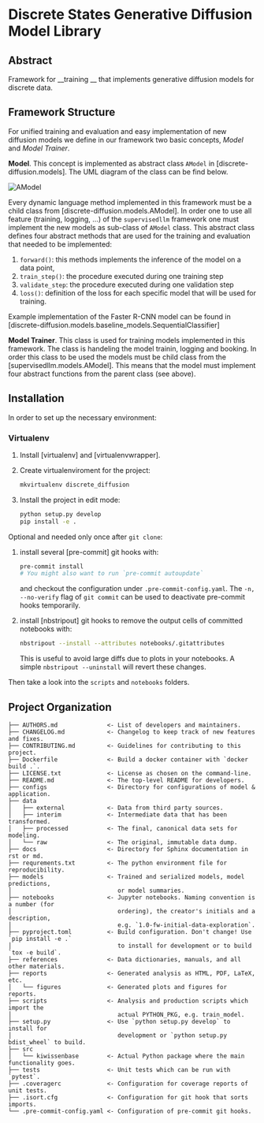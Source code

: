 # __Discrete States Generative Diffusion Model Library__

## __Abstract__

Framework for __training __ that implements generative diffusion models for discrete data.

## __Framework Structure__

For unified training and evaluation and easy implementation of 
new diffusion models we define in our framework two basic concepts,
_Model_ and _Model Trainer_.

__Model__. This concept is implemented as abstract class ``AModel`` in [discrete-diffusion.models]. The UML diagram of the class can be find below.

![AModel](reports/figures/AModel.png)

Every dynamic language method implemented in this framework must be a child class from [discrete-diffusion.models.AModel]. In order one to use all feature (training, logging, ...) of the `supervisedllm` framework one must implement the new models as sub-class of ``AModel`` class. This abstract class defines four abstract methods that are used for the training and evaluation that needed to be implemented:

  1. ``forward()``: this methods implements the inference of the model on a data point,
  2. ``train_step()``: the procedure executed during one training step
  3. ``validate_step``: the procedure executed during one validation step
  4. ``loss()``: definition of the loss for each specific model that will be used for training.

Example implementation of the Faster R-CNN model can be found in [discrete-diffusion.models.baseline_models.SequentialClassifier]

__Model Trainer__.  This class is used for training models implemented in this framework. 
The class is handeling the model trainin, logging and booking. In order this class to be used the models must be child class from the [supervisedllm.models.AModel]. This means that the model must implement four abstract functions from the parent class (see above).

## __Installation__

In order to set up the necessary environment:

### __Virtualenv__

1. Install [virtualenv] and [virtualenvwrapper].
2. Create virtualenviroment for the project:

    ```bash
    mkvirtualenv discrete_diffusion
    ```

3. Install the project in edit mode:

    ```bash
    python setup.py develop
    pip install -e .
    ```

Optional and needed only once after `git clone`:

1. install several [pre-commit] git hooks with:

   ```bash
   pre-commit install
   # You might also want to run `pre-commit autoupdate`
   ```

   and checkout the configuration under `.pre-commit-config.yaml`.
   The `-n, --no-verify` flag of `git commit` can be used to deactivate pre-commit hooks temporarily.

2. install [nbstripout] git hooks to remove the output cells of committed notebooks with:

   ```bash
   nbstripout --install --attributes notebooks/.gitattributes
   ```

   This is useful to avoid large diffs due to plots in your notebooks.
   A simple `nbstripout --uninstall` will revert these changes.

Then take a look into the `scripts` and `notebooks` folders.

## __Project Organization__

```
├── AUTHORS.md              <- List of developers and maintainers.
├── CHANGELOG.md            <- Changelog to keep track of new features and fixes.
├── CONTRIBUTING.md         <- Guidelines for contributing to this project.
├── Dockerfile              <- Build a docker container with `docker build .`.
├── LICENSE.txt             <- License as chosen on the command-line.
├── README.md               <- The top-level README for developers.
├── configs                 <- Directory for configurations of model & application.
├── data
│   ├── external            <- Data from third party sources.
│   ├── interim             <- Intermediate data that has been transformed.
│   ├── processed           <- The final, canonical data sets for modeling.
│   └── raw                 <- The original, immutable data dump.
├── docs                    <- Directory for Sphinx documentation in rst or md.
├── requrements.txt         <- The python environment file for reproducibility.
├── models                  <- Trained and serialized models, model predictions,
│                              or model summaries.
├── notebooks               <- Jupyter notebooks. Naming convention is a number (for
│                              ordering), the creator's initials and a description,
│                              e.g. `1.0-fw-initial-data-exploration`.
├── pyproject.toml          <- Build configuration. Don't change! Use `pip install -e .`
│                              to install for development or to build `tox -e build`.
├── references              <- Data dictionaries, manuals, and all other materials.
├── reports                 <- Generated analysis as HTML, PDF, LaTeX, etc.
│   └── figures             <- Generated plots and figures for reports.
├── scripts                 <- Analysis and production scripts which import the
│                              actual PYTHON_PKG, e.g. train_model.
├── setup.py                <- Use `python setup.py develop` to install for
│                              development or `python setup.py bdist_wheel` to build.
├── src
│   └── kiwissenbase        <- Actual Python package where the main functionality goes.
├── tests                   <- Unit tests which can be run with `pytest`.
├── .coveragerc             <- Configuration for coverage reports of unit tests.
├── .isort.cfg              <- Configuration for git hook that sorts imports.
└── .pre-commit-config.yaml <- Configuration of pre-commit git hooks.
```
